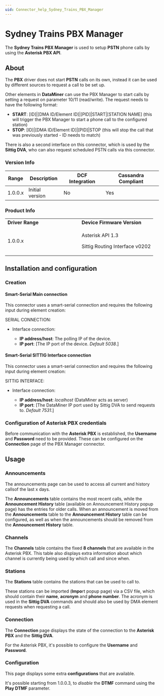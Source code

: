 ```yaml
---
uid: Connector_help_Sydney_Trains_PBX_Manager
---
```


# Sydney Trains PBX Manager

The **Sydney Trains PBX Manager** is used to setup **PSTN** phone calls by using the **Asterisk PBX API**.

## About

The **PBX** driver does not start **PSTN** calls on its own, instead it can be used by different sources to request a call to be set up.

Other elements in **DataMiner** can use the PBX Manager to start calls by setting a request on parameter 10/11 (read/write). The request needs to have the following format:

- **START**: \[ID\]\|\[DMA ID/Element ID\]\|\[PID\]\|START\|\[STATION NAME\] (this will trigger the PBX Manager to start a phone call to the configured station)
- **STOP**: \[ID\]\|\[DMA ID/Element ID\]\|\[PID\]\|STOP (this will stop the call that was previously started - ID needs to match)

There is also a second interface on this connector, which is used by the **Sittig DVA**, who can also request scheduled PSTN calls via this connector.

### Version Info

| **Range** | **Description** | **DCF Integration** | **Cassandra Compliant** |
|------------------|-----------------|---------------------|-------------------------|
| 1.0.0.x          | Initial version | No                  | Yes                     |

### Product Info

<table>
<colgroup>
<col style="width: 50%" />
<col style="width: 50%" />
</colgroup>
<tbody>
<tr class="odd">
<td><strong>Driver Range</strong></td>
<td><strong>Device Firmware Version</strong></td>
</tr>
<tr class="even">
<td>1.0.0.x</td>
<td><p>Asterisk API 1.3</p>
<p>Sittig Routing Interface v0202</p></td>
</tr>
</tbody>
</table>

## Installation and configuration

### Creation

#### Smart-Serial Main connection

This connector uses a smart-serial connection and requires the following input during element creation:

SERIAL CONNECTION:

- Interface connection:

  - **IP address/host**: The polling IP of the device.
  - **IP port**: \[The IP port of the device. *Default 5038*.\]

#### Smart-Serial SITTIG Interface connection

This connector uses a smart-serial connection and requires the following input during element creation:

SITTIG INTERFACE:

- Interface connection:

  - **IP address/host**: *localhost* (DataMiner acts as server)
  - **IP port**: \[The DataMiner IP port used by Sittig DVA to send requests to. *Default 7531*.\]

### Configuration of Asterisk PBX credentials

Before communication with the **Asterisk PBX** is established, the **Username** and **Password** need to be provided. These can be configured on the **Connection** page of the PBX Manager connector.

## Usage

### Announcements

The announcements page can be used to access all current and history callsof the last x days.

The **Announcements** table contains the most recent calls, while the **Announcement History** table (available on Announcement History popup page) has the entries for older calls. When an announcement is moved from the **Announcements** table to the **Announcement History** table can be configured, as well as when the announcements should be removed from the **Announcement History** table.

### Channels

The **Channels** table contains the fixed **8 channels** that are available in the Asterisk PBX. This table also displays extra information about which channel is currently being used by which call and since when.

### Stations

The **Stations** table contains the stations that can be used to call to.

These stations can be imported (**Impo**rt popup page) via a CSV file, which should contain their **name**, **acronym** and **phone number**. The acronym is used in the **Sittig DVA** commands and should also be used by DMA element requests when requesting a call.

### Connection

The **Connection** page displays the state of the connection to the **Asterisk PBX** and the **Sittig DVA**.

For the Asterisk PBX, it's possible to configure the **Username** and **Password**.

### Configuration

This page displays some extra **configurations** that are available.

It's possible starting from 1.0.0.3, to *disable* the **DTMF** command using the **Play DTMF** parameter.
